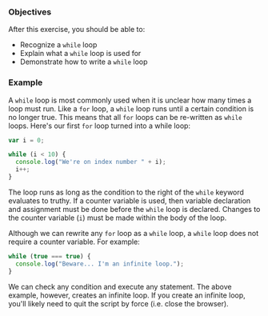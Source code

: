 <!--{ ids:[197], language:'JavaScript', type:'workshop', order: 6, name:'While Loops', description:"When you don't know how many times a loop should run, use a while loop" } -->

### Objectives

After this exercise, you should be able to:

- Recognize a `while` loop
- Explain what a `while` loop is used for
- Demonstrate how to write a `while` loop

### Example

A `while` loop is most commonly used when it is unclear how many times a loop must run. Like a `for` loop, a `while` loop runs until a certain condition is no longer true. This means that all `for` loops can be re-written as `while` loops. Here's our first `for` loop turned into a while loop:

```js
var i = 0;

while (i < 10) {
  console.log("We're on index number " + i);
  i++;
}
```

The loop runs as long as the condition to the right of the `while` keyword evaluates to truthy. If a counter variable is used, then variable declaration and assignment must be done before the `while` loop is declared. Changes to the counter variable (`i`) must be made within the body of the loop.

Although we can rewrite any `for` loop as a `while` loop, a `while` loop does not require a counter variable. For example:

```js
while (true === true) {
  console.log("Beware... I'm an infinite loop.");
}
```

We can check any condition and execute any statement. The above example, however, creates an infinite loop. If you create an infinite loop, you'll likely need to quit the script by force (i.e. close the browser).

